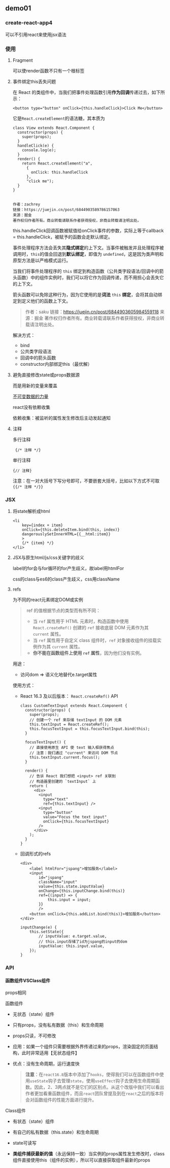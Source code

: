 ## demo01

### create-react-app4

可以不引用react来使用jsx语法

### 使用

1. Fragment

   可以使render函数不只有一个根标签	

2. 事件绑定this丢失问题

   在 React 的类组件中，当我们把事件处理函数引用**作为回调**传递过去，如下所示：

   ```react
   <button type="button" onClick={this.handleClick}>Click Me</button>
   ```

   它是`React.createElement`的语法糖，其本质为

   ```react
   class View extends React.Component {
     constructor(props) {
       super(props);
     }
     handleClick(e) {
       console.log(e);
     }
     render() {
       return React.createElement("a",
         {
           onClick: this.handleClick
         },
         "click me");
     }
   }
   
   
   作者：zachrey
   链接：https://juejin.cn/post/6844903589786157063
   来源：掘金
   著作权归作者所有。商业转载请联系作者获得授权，非商业转载请注明出处。
   ```

   this.handleClick回调函数被赋值给onClick事件的参数，实际上等于callback = this.handleClick，被赋予的函数会走默认绑定。

   事件处理程序方法会丢失其**隐式绑定**的上下文。当事件被触发并且处理程序被调用时，`this`的值会回退到**默认绑定**，即值为 `undefined`，这是因为类声明和原型方法是以严格模式运行。

   当我们将事件处理程序的 `this` 绑定到构造函数（公共类字段语法/回调中的箭头函数）中的组件实例时，我们可以将它作为回调传递，而不用担心会丢失它的上下文。

   箭头函数可以免除这种行为，因为它使用的是**词法** `this` **绑定**，会将其自动绑定到定义他们的函数上下文。

   > 作者：saku
   > 链接：https://juejin.cn/post/6844903605984559118
   > 来源：掘金
   > 著作权归作者所有。商业转载请联系作者获得授权，非商业转载请注明出处。

   解决方式：

   - bind
   - 公共类字段语法
   - 回调中的箭头函数
   - constructor内部绑定this（最优解）

3. 避免直接修改state或props数据源

   而是用新的变量来覆盖

   [不可变数据的力量](https://zh-hans.reactjs.org/docs/optimizing-performance.html#the-power-of-not-mutating-data)

   react没有依赖收集
   
   依赖收集：被监听的属性发生修改后主动发起通知

4. 注释

   多行注释

   ` {/* 注释 */}`

   单行注释

   `{// 注释}`

   注意：在一对大括号下写分号即可，不要嵌套大括号，比如以下方式不可取` {{/* 注释 */}}`

### JSX

1. 将state解析成html

   ```react
   <li
       key={index + item}
       onClick={this.deleteItem.bind(this, index)}
       dangerouslySetInnerHTML={{__html:item}}
       >
       {/* {item} */}
   </li>
   ```

2. JSX与原生html/js/css关键字的歧义

   label的for会与for循环的for产生歧义，故label用htmlFor

   css的class与es6的class产生歧义，css用className

3. refs

   为不同的react元素绑定DOM或实例

   > ​	ref 的值根据节点的类型而有所不同：
   >
   > - 当 `ref` 属性用于 HTML 元素时，构造函数中使用 `React.createRef()` 创建的 `ref` 接收底层 DOM 元素作为其 `current` 属性。
   > - 当 `ref` 属性用于自定义 class 组件时，`ref` 对象接收组件的挂载实例作为其 `current` 属性。
   > - **你不能在函数组件上使用 `ref` 属性**，因为他们没有实例。

   用途：

   - 访问dom => 语义化地替代e.target属性

   使用方式：

   - React 16.3 及以后版本： `React.createRef()` API

     ```react
     class CustomTextInput extends React.Component {
       constructor(props) {
         super(props);
         // 创建一个 ref 来存储 textInput 的 DOM 元素
         this.textInput = React.createRef();
         this.focusTextInput = this.focusTextInput.bind(this);
       }
     
       focusTextInput() {
         // 直接使用原生 API 使 text 输入框获得焦点
         // 注意：我们通过 "current" 来访问 DOM 节点
         this.textInput.current.focus();
       }
     
       render() {
         // 告诉 React 我们想把 <input> ref 关联到
         // 构造器里创建的 `textInput` 上
         return (
           <div>
             <input
               type="text"
               ref={this.textInput} />
             <input
               type="button"
               value="Focus the text input"
               onClick={this.focusTextInput}
             />
           </div>
         );
       }
     }
     ```

   - 回调形式的refs

     ```react
     <div>
         <label htmlFor="jspang">增加服务</label>
         <input
             id="jspang"
             className="input"
             value={this.state.inputValue}
             onChange={this.inputChange.bind(this)}
             ref={(input) => {
                 this.input = input;
             }}
             />
         <button onClick={this.addList.bind(this)}>增加服务</button>
     </div>
     ```

     ```react
     inputChange(e) {
         this.setState({
             // inputValue: e.target.value,
             // this.input存储了id为jspang的input的dom
             inputValue: this.input.value,
         });
     }
     ```

### API

#### 函数组件VSClass组件

props相同

函数组件

- 无状态（state）组件

- 只有props，没有私有数据（this）和生命周期

- props只读，不可修改

- 应用：如果一个组件只需要根据外界传递过来的props，渲染固定的页面结构，此时非常适用【无状态组件】

- 优点：没有生命周期，运行速度快

  > **注意**：在`react16.8`版本中添加了`hooks`，使得我们可以在函数组件中使用`useState`钩子去管理`state`，使用`useEffect`钩子去使用生命周期函数。因此，2、3两点就不是它们的区别点。从这个改版中我们可以看出作者更加看重函数组件，而且`react`团队曾提及到在`react`之后的版本将会对函数组件的性能方面进行提升。

Class组件

- 有状态（state）组件

- 有自己的私有数据（this.state）和生命周期
- state可读写
- **类组件捕获最新的值**（永远保持一致）当实例的props属性发生修改时，class组件直接使用this（组件的实例），所以可以直接获取组件最新的props



